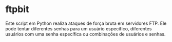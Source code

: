 # ftpbit
Este script em Python realiza ataques de força bruta em servidores FTP.  Ele pode tentar diferentes senhas para um usuário específico, diferentes usuários com uma senha específica ou combinações de usuários e senhas.
